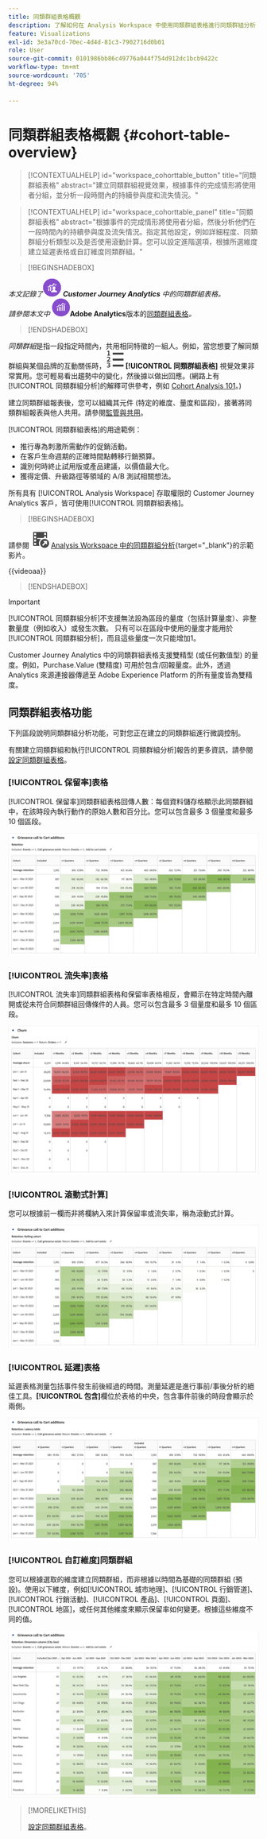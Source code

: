 ```yaml
---
title: 同類群組表格概觀
description: 了解如何在 Analysis Workspace 中使用同類群組表格進行同類群組分析
feature: Visualizations
exl-id: 3e3a70cd-70ec-4d4d-81c3-7902716d0b01
role: User
source-git-commit: 0101986bb86c49776a044f754d912dc1bcb9422c
workflow-type: tm+mt
source-wordcount: '705'
ht-degree: 94%

---
```


# 同類群組表格概觀 {#cohort-table-overview}

<!-- markdownlint-disable MD034 -->

>[!CONTEXTUALHELP]
>id="workspace_cohorttable_button"
>title="同類群組表格"
>abstract="建立同類群組視覺效果，根據事件的完成情形將使用者分組，並分析一段時間內的持續參與度和流失情況。"

<!-- markdownlint-enable MD034 -->

<!-- markdownlint-disable MD034 -->

>[!CONTEXTUALHELP]
>id="workspace_cohorttable_panel"
>title="同類群組表格"
>abstract="根據事件的完成情形將使用者分組，然後分析他們在一段時間內的持續參與度及流失情況。指定其他設定，例如詳細程度、同類群組分析類型以及是否使用滾動計算。您可以設定進階選項，根據所選維度建立延遲表格或自訂維度同類群組。"

<!-- markdownlint-enable MD034 -->


>[!BEGINSHADEBOX]

_本文記錄了_![CustomerJourneyAnalytics](/help/assets/icons/CustomerJourneyAnalytics.svg) _**Customer Journey Analytics** 中的同類群組表格。_<br/>_請參閱本文中 ![AdobeAnalytics](/help/assets/icons/AdobeAnalytics.svg)_**Adobe Analytics**版本的[同類群組表格](https://experienceleague.adobe.com/zh-hant/docs/analytics/analyze/analysis-workspace/visualizations/cohort-table/cohort-analysis)_。_

>[!ENDSHADEBOX]


*同類群組*&#x200B;是指一段指定時間內，共用相同特徵的一組人。例如，當您想要了解同類群組與某個品牌的互動關係時，![TextNumbered](/help/assets/icons/TextNumbered.svg) **[!UICONTROL 同類群組表格]** 視覺效果非常實用。您可輕易看出趨勢中的變化，然後據以做出回應。(網路上有[!UICONTROL 同類群組分析]的解釋可供參考，例如 [Cohort Analysis 101](https://zh.wikipedia.org/wiki/Cohort_analysis)。)

建立同類群組報表後，您可以組織其元件 (特定的維度、量度和區段)，接著將同類群組報表與他人共用。請參閱[監管與共用](/help/analysis-workspace/curate-share/curate.md)。

[!UICONTROL 同類群組表格]的用途範例：

* 推行專為刺激所需動作的促銷活動。
* 在客戶生命週期的正確時間點轉移行銷預算。
* 識別何時終止試用版或產品建議，以價值最大化。
* 獲得定價、升級路徑等領域的 A/B 測試相關想法。

所有具有 [!UICONTROL Analysis Workspace] 存取權限的 Customer Journey Analytics 客戶，皆可使用[!UICONTROL 同類群組表格]。


>[!BEGINSHADEBOX]

請參閱 ![VideoCheckedOut](/help/assets/icons/VideoCheckedOut.svg) [Analysis Workspace 中的同類群組分析](https://video.tv.adobe.com/v/23990/?quality=12&learn=on){target="_blank"}的示範影片。

{{videoaa}}

>[!ENDSHADEBOX]


>[!IMPORTANT]
>
>[!UICONTROL 同類群組分析]不支援無法設為區段的量度（包括計算量度）、非整數量度（例如收入）或發生次數。 只有可以在區段中使用的量度才能用於[!UICONTROL 同類群組分析]，而且這些量度一次只能增加1。

Customer Journey Analytics 中的同類群組表格支援雙精型 (或任何數值型) 的量度。例如，Purchase.Value (雙精度) 可用於包含/回報量度。此外，透過 Analytics 來源連接器傳遞至 Adobe Experience Platform 的所有量度皆為雙精度。

## 同類群組表格功能

下列區段說明同類群組分析功能，可對您正在建立的同類群組進行微調控制。

有關建立同類群組和執行[!UICONTROL 同類群組分析]報告的更多資訊，請參閱[設定同類群組表格](/help/analysis-workspace/visualizations/cohort-table/t-cohort.md)。

### [!UICONTROL 保留率]表格

[!UICONTROL 保留率]同類群組表格回傳人數：每個資料儲存格顯示此同類群組中，在該時段內執行動作的原始人數和百分比。您可以包含最多 3 個量度和最多 10 個區段。

![保留率同類群組報告顯示同類群組中的人員單位和百分比。](assets/retention-report.png)

### [!UICONTROL 流失率]表格

[!UICONTROL 流失率]同類群組表格和保留率表格相反，會顯示在特定時間內離開或從未符合同類群組回傳條件的人員。您可以包含最多 3 個量度和最多 10 個區段。

![流失率表格顯示不符合同類群組回傳標準的人員單位和百分比。](assets/churn-report.png)

### [!UICONTROL 滾動式計算]

您可以根據前一欄而非將欄納入來計算保留率或流失率，稱為滾動式計算。

![同類群組保留率報告顯示根據資料前一欄的計算。](assets/retention-report-rolling.png)

### [!UICONTROL 延遲]表格

延遲表格測量包括事件發生前後經過的時間。測量延遲是進行事前/事後分析的絕佳工具。**[!UICONTROL 包含]**&#x200B;欄位於表格的中央，包含事件前後的時段會顯示於兩側。

![同類群組報告顯示事件前後經過的時間。](assets/retention-report-latency.png)

### [!UICONTROL 自訂維度]同類群組

您可以根據選取的維度建立同類群組，而非根據以時間為基礎的同類群組 (預設)。使用以下維度，例如[!UICONTROL 城市地理]、[!UICONTROL 行銷管道]、[!UICONTROL 行銷活動]、[!UICONTROL 產品]、[!UICONTROL 頁面]、[!UICONTROL 地區]，或任何其他維度來顯示保留率如何變更。根據這些維度不同的值。

![同類群組報告顯示使用選取維度的自訂報告，而非預設以時間為基礎的同類群組。](assets/retention-dimensions.png)

>[!MORELIKETHIS]
>
>[設定同類群組表格](/help/analysis-workspace/visualizations/cohort-table/t-cohort.md)。
>

